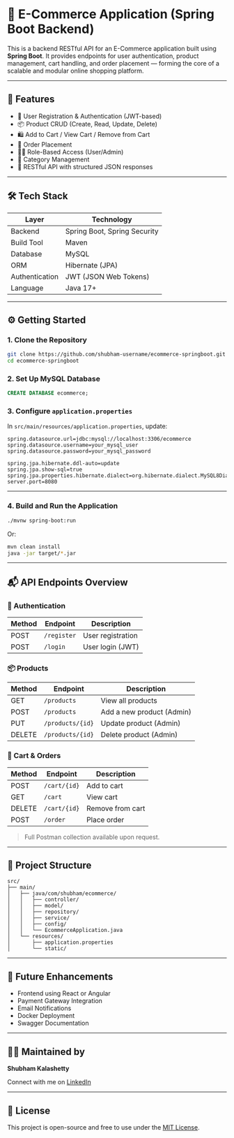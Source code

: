 

# 🛒 E-Commerce Application (Spring Boot Backend)

This is a backend RESTful API for an E-Commerce application built using **Spring Boot**. It provides endpoints for user authentication, product management, cart handling, and order placement — forming the core of a scalable and modular online shopping platform.

---

## 🚀 Features

- 🔐 User Registration & Authentication (JWT-based)
- 📦 Product CRUD (Create, Read, Update, Delete)
- 🛍️ Add to Cart / View Cart / Remove from Cart
- 🧾 Order Placement
- 🧑‍💼 Role-Based Access (User/Admin)
- 📄 Category Management
- 💬 RESTful API with structured JSON responses

---

## 🛠️ Tech Stack

| Layer        | Technology            |
|-------------|------------------------|
| Backend      | Spring Boot, Spring Security |
| Build Tool   | Maven                  |
| Database     | MySQL                  |
| ORM          | Hibernate (JPA)        |
| Authentication | JWT (JSON Web Tokens) |
| Language     | Java 17+               |

---

## ⚙️ Getting Started

### 1. Clone the Repository

```bash
git clone https://github.com/shubham-username/ecommerce-springboot.git
cd ecommerce-springboot
```

### 2. Set Up MySQL Database

```sql
CREATE DATABASE ecommerce;
```

### 3. Configure `application.properties`

In `src/main/resources/application.properties`, update:

```properties
spring.datasource.url=jdbc:mysql://localhost:3306/ecommerce
spring.datasource.username=your_mysql_user
spring.datasource.password=your_mysql_password

spring.jpa.hibernate.ddl-auto=update
spring.jpa.show-sql=true
spring.jpa.properties.hibernate.dialect=org.hibernate.dialect.MySQL8Dialect
server.port=8080
```

---

### 4. Build and Run the Application

```bash
./mvnw spring-boot:run
```

Or:

```bash
mvn clean install
java -jar target/*.jar
```

---

## 📬 API Endpoints Overview

### 🔐 Authentication

| Method | Endpoint         | Description       |
|--------|------------------|-------------------|
| POST   | `/register`      | User registration |
| POST   | `/login`         | User login (JWT)  |

### 📦 Products

| Method | Endpoint        | Description             |
|--------|-----------------|-------------------------|
| GET    | `/products`     | View all products       |
| POST   | `/products`     | Add a new product (Admin)|
| PUT    | `/products/{id}`| Update product (Admin)  |
| DELETE | `/products/{id}`| Delete product (Admin)  |

### 🛒 Cart & Orders

| Method | Endpoint        | Description       |
|--------|-----------------|-------------------|
| POST   | `/cart/{id}`    | Add to cart       |
| GET    | `/cart`         | View cart         |
| DELETE | `/cart/{id}`    | Remove from cart  |
| POST   | `/order`        | Place order       |

> Full Postman collection available upon request.

---

## 📁 Project Structure

```
src/
├── main/
│   ├── java/com/shubham/ecommerce/
│   │   ├── controller/
│   │   ├── model/
│   │   ├── repository/
│   │   ├── service/
│   │   ├── config/
│   │   └── EcommerceApplication.java
│   └── resources/
│       ├── application.properties
│       └── static/
```

---

## 📌 Future Enhancements

- Frontend using React or Angular
- Payment Gateway Integration
- Email Notifications
- Docker Deployment
- Swagger Documentation

---

## 🙋‍♂️ Maintained by

**Shubham Kalashetty**

Connect with me on [LinkedIn](https://www.linkedin.com/)

---

## 📝 License

This project is open-source and free to use under the [MIT License](LICENSE).
